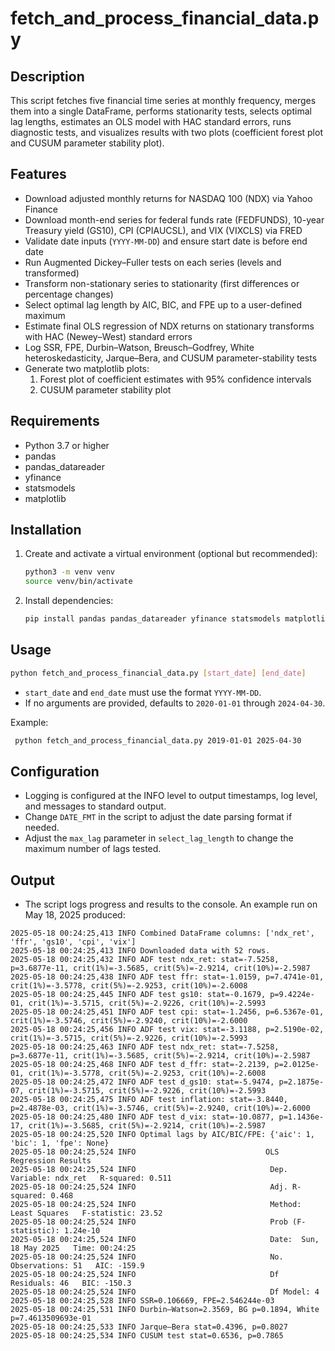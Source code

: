 # fetch_and_process_financial_data.py

## Description  
This script fetches five financial time series at monthly frequency, merges them into a single DataFrame, performs stationarity tests, selects optimal lag lengths, estimates an OLS model with HAC standard errors, runs diagnostic tests, and visualizes results with two plots (coefficient forest plot and CUSUM parameter stability plot).

## Features  
- Download adjusted monthly returns for NASDAQ 100 (NDX) via Yahoo Finance  
- Download month-end series for federal funds rate (FEDFUNDS), 10-year Treasury yield (GS10), CPI (CPIAUCSL), and VIX (VIXCLS) via FRED  
- Validate date inputs (`YYYY-MM-DD`) and ensure start date is before end date  
- Run Augmented Dickey–Fuller tests on each series (levels and transformed)  
- Transform non-stationary series to stationarity (first differences or percentage changes)  
- Select optimal lag length by AIC, BIC, and FPE up to a user-defined maximum  
- Estimate final OLS regression of NDX returns on stationary transforms with HAC (Newey–West) standard errors  
- Log SSR, FPE, Durbin–Watson, Breusch–Godfrey, White heteroskedasticity, Jarque–Bera, and CUSUM parameter-stability tests  
- Generate two matplotlib plots:  
  1. Forest plot of coefficient estimates with 95% confidence intervals  
  2. CUSUM parameter stability plot  

## Requirements  
- Python 3.7 or higher  
- pandas  
- pandas_datareader  
- yfinance  
- statsmodels  
- matplotlib  

## Installation  
1. Create and activate a virtual environment (optional but recommended):  
   ```bash
   python3 -m venv venv
   source venv/bin/activate
   ```
1. Install dependencies:  
   ```bash
   pip install pandas pandas_datareader yfinance statsmodels matplotlib
   ```
## Usage
   ```bash
   python fetch_and_process_financial_data.py [start_date] [end_date]
   ```
 - `start_date` and `end_date` must use the format `YYYY-MM-DD`.
 - If no arguments are provided, defaults to `2020-01-01` through `2024-04-30`.

 Example:
   ```bash
    python fetch_and_process_financial_data.py 2019-01-01 2025-04-30
   ```

## Configuration
 - Logging is configured at the INFO level to output timestamps, log level, and messages to standard output.
 - Change `DATE_FMT` in the script to adjust the date parsing format if needed.
 - Adjust the `max_lag` parameter in `select_lag_length` to change the maximum number of lags tested.

## Output
- The script logs progress and results to the console. An example run on May 18, 2025 produced:
```text
2025-05-18 00:24:25,413 INFO Combined DataFrame columns: ['ndx_ret', 'ffr', 'gs10', 'cpi', 'vix']
2025-05-18 00:24:25,413 INFO Downloaded data with 52 rows.
2025-05-18 00:24:25,432 INFO ADF test ndx_ret: stat=-7.5258, p=3.6877e-11, crit(1%)=-3.5685, crit(5%)=-2.9214, crit(10%)=-2.5987
2025-05-18 00:24:25,438 INFO ADF test ffr: stat=-1.0159, p=7.4741e-01, crit(1%)=-3.5778, crit(5%)=-2.9253, crit(10%)=-2.6008
2025-05-18 00:24:25,445 INFO ADF test gs10: stat=-0.1679, p=9.4224e-01, crit(1%)=-3.5715, crit(5%)=-2.9226, crit(10%)=-2.5993
2025-05-18 00:24:25,451 INFO ADF test cpi: stat=-1.2456, p=6.5367e-01, crit(1%)=-3.5746, crit(5%)=-2.9240, crit(10%)=-2.6000
2025-05-18 00:24:25,456 INFO ADF test vix: stat=-3.1188, p=2.5190e-02, crit(1%)=-3.5715, crit(5%)=-2.9226, crit(10%)=-2.5993
2025-05-18 00:24:25,463 INFO ADF test ndx_ret: stat=-7.5258, p=3.6877e-11, crit(1%)=-3.5685, crit(5%)=-2.9214, crit(10%)=-2.5987
2025-05-18 00:24:25,468 INFO ADF test d_ffr: stat=-2.2139, p=2.0125e-01, crit(1%)=-3.5778, crit(5%)=-2.9253, crit(10%)=-2.6008
2025-05-18 00:24:25,472 INFO ADF test d_gs10: stat=-5.9474, p=2.1875e-07, crit(1%)=-3.5715, crit(5%)=-2.9226, crit(10%)=-2.5993
2025-05-18 00:24:25,475 INFO ADF test inflation: stat=-3.8440, p=2.4878e-03, crit(1%)=-3.5746, crit(5%)=-2.9240, crit(10%)=-2.6000
2025-05-18 00:24:25,480 INFO ADF test d_vix: stat=-10.0877, p=1.1436e-17, crit(1%)=-3.5685, crit(5%)=-2.9214, crit(10%)=-2.5987
2025-05-18 00:24:25,520 INFO Optimal lags by AIC/BIC/FPE: {'aic': 1, 'bic': 1, 'fpe': None}
2025-05-18 00:24:25,524 INFO                             OLS Regression Results
2025-05-18 00:24:25,524 INFO                              Dep. Variable: ndx_ret   R-squared: 0.511
2025-05-18 00:24:25,524 INFO                              Adj. R-squared: 0.468
2025-05-18 00:24:25,524 INFO                              Method:  Least Squares   F-statistic: 23.52
2025-05-18 00:24:25,524 INFO                              Prob (F-statistic): 1.24e-10
2025-05-18 00:24:25,524 INFO                              Date:  Sun, 18 May 2025   Time: 00:24:25
2025-05-18 00:24:25,524 INFO                              No. Observations: 51   AIC: -159.9
2025-05-18 00:24:25,524 INFO                              Df Residuals: 46   BIC: -150.3
2025-05-18 00:24:25,524 INFO                              Df Model: 4
2025-05-18 00:24:25,528 INFO SSR=0.106669, FPE=2.546244e-03
2025-05-18 00:24:25,531 INFO Durbin–Watson=2.3569, BG p=0.1894, White p=7.4613509693e-01
2025-05-18 00:24:25,533 INFO Jarque–Bera stat=0.4396, p=0.8027
2025-05-18 00:24:25,534 INFO CUSUM test stat=0.6536, p=0.7865
```

